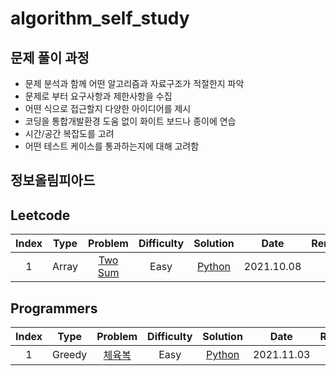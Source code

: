 # algorithm_self_study

## 문제 풀이 과정
- 문제 분석과 함께 어떤 알고리즘과 자료구조가 적절한지 파악
- 문제로 부터 요구사항과 제한사항을 수집
- 어떤 식으로 접근할지 다양한 아이디어를 제시
- 코딩을 통합개발환경 도움 없이 화이트 보드나 종이에 연습
- 시간/공간 복잡도를 고려
- 어떤 테스트 케이스를 통과하는지에 대해 고려함

## 정보올림피아드



## Leetcode



| Index | Type | Problem | Difficulty | Solution | Date | Remark |
| :-----:|:----:| :-------: | :----------: | :--------: | :-----: | :------: |
|   1   | Array |  [Two Sum](https://leetcode.com/problems/two-sum/)  |  Easy | [Python](https://github.com/terri1102/algorithm_self_study/blob/main/leetcode/Array/two_sum.md) | 2021.10.08 | |



## Programmers



| Index | Type | Problem | Difficulty | Solution | Date | Remark |
| :-----:|:----:| :-------: | :----------: | :--------: | :-----: | :------: |
|   1   | Greedy |  [체육복](https://programmers.co.kr/learn/courses/30/lessons/42862) |  Easy | [Python](https://github.com/terri1102/algorithm_self_study/blob/main/programmers/greedy1(%EC%B2%B4%EC%9C%A1%EB%B3%B5).md) | 2021.11.03 | |
